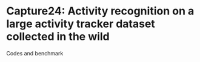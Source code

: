 # Capture24: Activity recognition on a large activity tracker dataset collected in the wild

Codes and benchmark
